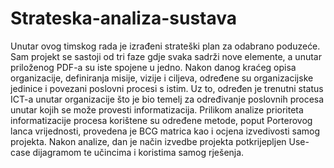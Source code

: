 # Strateska-analiza-sustava
Unutar ovog timskog rada je izrađeni strateški plan za odabrano poduzeće. Sam projekt se sastoji od tri faze gdje svaka sadrži nove elemente, a unutar priloženog PDF-a su iste spojene u jedno. Nakon danog kraćeg opisa organizacije, definiranja misije, vizije i ciljeva, određene su organizacijske jedinice i povezani poslovni procesi s istim. Uz to, određen je trenutni status ICT-a unutar organizacije što je bio temelj za određivanje poslovnih procesa unutar kojih se može provesti informatizacija. Prilikom analize prioriteta informatizacije procesa korištene su određene metode, poput Porterovog lanca vrijednosti, provedena je BCG matrica kao i ocjena izvedivosti samog projekta. Nakon analize, dan je način izvedbe projekta potkrijepljen Use-case dijagramom te učincima i koristima samog rješenja. 
